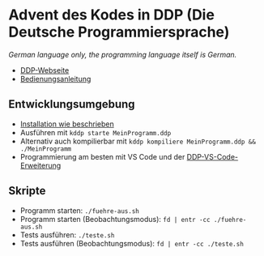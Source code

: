 # Advent des Kodes in DDP (Die Deutsche Programmiersprache)

*German language only, the programming language itself is German.*

- [DDP-Webseite](https://ddp.le0n.dev)
- [Bedienungsanleitung](https://ddp.le0n.dev/Bedienungsanleitung/de)

## Entwicklungsumgebung

- [Installation wie beschrieben](https://ddp.le0n.dev/Bedienungsanleitung/de/Einstieg/Installation)
- Ausführen mit `kddp starte MeinProgramm.ddp`
- Alternativ auch kompilierbar mit `kddp kompiliere MeinProgramm.ddp && ./MeinProgramm`
- Programmierung am besten mit VS Code und der [DDP-VS-Code-Erweiterung](https://marketplace.visualstudio.com/items?itemName=DDP-Projekt.vscode-ddp)

## Skripte

- Programm starten: `./fuehre-aus.sh`
- Programm starten (Beobachtungsmodus): `fd | entr -cc ./fuehre-aus.sh`
- Tests ausführen: `./teste.sh`
- Tests ausführen (Beobachtungsmodus): `fd | entr -cc ./teste.sh`
